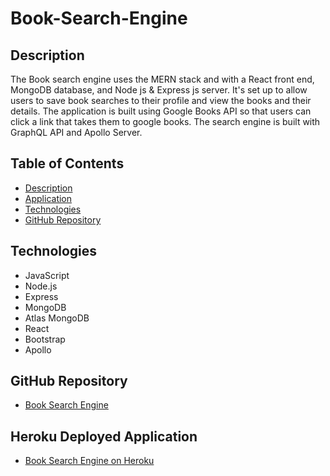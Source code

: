 # Book-Search-Engine


## Description 

The Book search engine uses the MERN stack and with a React front end, MongoDB database, and Node js & Express js server. It's set up to allow users to save book searches to their profile and view the books and their details. The application is built using Google Books API so that users can click a link that takes them to google books. The search engine is built with GraphQL API and Apollo Server.

## Table of Contents
* [Description](#description)
* [Application](#application)
* [Technologies](#technologies)
* [GitHub Repository](#Github)



## Technologies 

* JavaScript
* Node.js
* Express
* MongoDB
* Atlas MongoDB
* React
* Bootstrap
* Apollo




## GitHub Repository

* [Book Search Engine ](https://github.com/mhdavie/Book-Search-Engine-)


## Heroku Deployed Application 

* [Book Search Engine on Heroku](https://booksearchmhd.herokuapp.com/)
